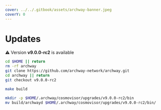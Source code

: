 ```yaml
---
cover: ../../.gitbook/assets/archway-banner.jpeg
coverY: 0
---
```


# Updates

⚠️ Version **v9.0.0-rc2** is available

```bash
cd $HOME || return
rm -rf archway
git clone https://github.com/archway-network/archway.git
cd archway || return
git checkout v9.0.0-rc2

make build

mkdir -p $HOME/.archway/cosmovisor/upgrades/v9.0.0-rc2/bin
mv build/archwayd $HOME/.archway/cosmovisor/upgrades/v9.0.0-rc2/bin/
```
